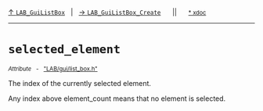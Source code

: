 [&#8593; `LAB_GuiListBox`](LAB--gui--lab_guilistbox.md)&nbsp;&nbsp;&nbsp;|&nbsp;&nbsp;&nbsp;[&#8594; `LAB_GuiListBox_Create`](LAB--gui--lab_guilistbox--lab_guilistbox_create.md)&nbsp;&nbsp;&nbsp;&nbsp;&nbsp;&nbsp;||&nbsp;&nbsp;&nbsp;&nbsp;&nbsp;&nbsp;<small>[\* xdoc](../xdoc/LAB\gui.xmd#L214)</small>
***

# `selected_element`
<small>*Attribute* &nbsp; - &nbsp; ["LAB/gui/list_box.h"](../include/LAB/gui/list_box.h)</small>  

The index of the currently selected element.

Any index above element_count means that no element is selected.


